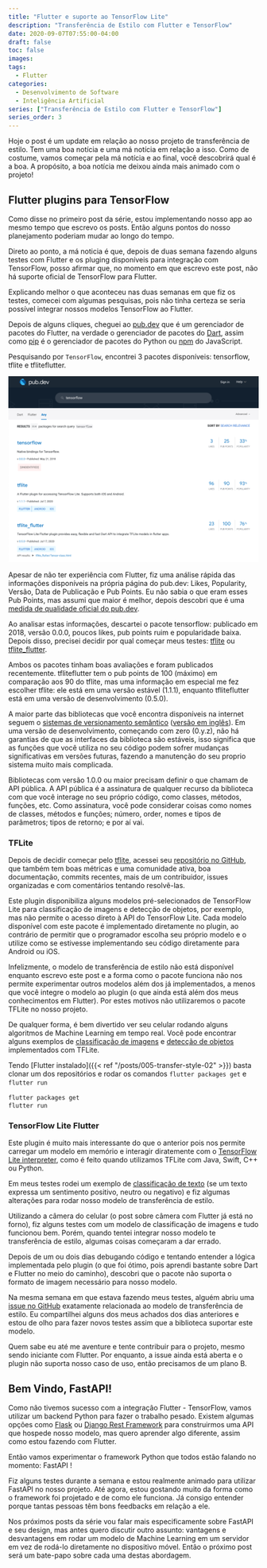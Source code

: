 ```yaml
---
title: "Flutter e suporte ao TensorFlow Lite"
description: "Transferência de Estilo com Flutter e TensorFlow"
date: 2020-09-07T07:55:00-04:00
draft: false
toc: false
images:
tags:
  - Flutter
categories:
  - Desenvolvimento de Software
  - Inteligência Artificial
series: ["Transferência de Estilo com Flutter e TensorFlow"]
series_order: 3
---
```


Hoje o post é um update em relação ao nosso projeto de transferência de estilo. Tem uma boa notícia e uma má notícia em relação a isso. Como de costume, vamos começar pela má notícia e ao final, você descobrirá qual é a boa. A propósito, a boa notícia me deixou ainda mais animado com o projeto!

## Flutter plugins para TensorFlow
Como disse no primeiro post da série, estou implementando nosso app ao mesmo tempo que escrevo os posts. Então alguns pontos do nosso planejamento poderiam mudar ao longo do tempo.

Direto ao ponto, a má noticia é que, depois de duas semana fazendo alguns testes com Flutter e os pluging disponíveis para integração com TensorFlow, posso afirmar que, no momento em que escrevo este post, não há suporte oficial de TensorFlow para Flutter.

Explicando melhor o que aconteceu nas duas semanas em que fiz os testes, comecei com algumas pesquisas, pois não tinha certeza se seria possível integrar nossos modelos TensorFlow ao Flutter.

Depois de alguns cliques, cheguei ao [pub.dev](https://pub.dev/) que é um gerenciador de pacotes do Flutter, na verdade o gerenciador de pacotes do [Dart](https://dart.dev/), assim como [pip](https://pypi.org/project/pip/) é o gerenciador de pacotes do Python ou [npm](https://www.npmjs.com/) do JavaScript.

Pesquisando por `TensorFlow`, encontrei 3 pacotes disponíveis: tensorflow, tflite e tfliteflutter.

![Flutter e TensorFlow Plugins](pubdev.png)

Apesar de não ter experiência com Flutter, fiz uma análise rápida das informações disponíveis na própria página do pub.dev: Likes, Popularity, Versão, Data de Publicação e Pub Points. Eu não sabia o que eram esses Pub Points, mas assumi que maior é melhor, depois descobri que é uma [medida de qualidade oficial do pub.dev](https://pub.dev/help/scoring).

Ao analisar estas informações, descartei o pacote tensorflow: publicado em 2018, versão 0.0.0, poucos likes, pub points ruim e popularidade baixa. Depois disso, precisei decidir por qual começar meus testes: [tflite](https://pub.dev/packages/tflite) ou [tflite_flutter](https://pub.dev/packages/tflite_flutter).

Ambos os pacotes tinham boas avaliações e foram publicados recentemente. tfliteflutter tem o pub points de 100 (máximo) em comparação aos 90 do tflite, mas uma informação em especial me fez escolher tflite: ele está em uma versão estável (1.1.1), enquanto tfliteflutter está em uma versão de desenvolvimento (0.5.0).

A maior parte das bibliotecas que você encontra disponíveis na internet seguem o [sistemas de versionamento semântico](https://semver.org/lang/pt-BR/) ([versão em inglês](https://semver.org/)). Em uma versão de desenvolvimento, começando com zero (0.y.z), não há garantias de que as interfaces da biblioteca são estáveis, isso significa que as funções que você utiliza no seu código podem sofrer mudanças significativas em versões futuras, fazendo a manutenção do seu proprio sistema muito mais complicada.

Bibliotecas com versão 1.0.0 ou maior precisam definir o que chamam de API pública. A API pública é a assinatura de qualquer recurso da biblioteca com que você interage no seu próprio código, como classes, métodos, funções, etc. Como assinatura, você pode considerar coisas como nomes de classes, métodos e funções; número, order, nomes e tipos de parâmetros; tipos de retorno; e por aí vai.

### TFLite

Depois de decidir começar pelo [tflite](https://pub.dev/packages/tflite), acessei seu [repositório no GitHub](https://github.com/shaqian/flutter_tflite), que também tem boas métricas e uma comunidade ativa, boa documentação, commits recentes, mais de um contribuidor, issues organizadas e com comentários tentando resolvê-las.

Este plugin disponibiliza alguns modelos pré-selecionados de TensorFlow Lite para classificação de imagens e detecção de objetos, por exemplo, mas não permite o acesso direto à API do TensorFlow Lite. Cada modelo disponível com este pacote é implementado diretamente no plugin, ao contrário de permitir que o programador escolha seu próprio modelo e o utilize como se estivesse implementando seu código diretamente para Android ou iOS.

Infelizmente, o modelo de transferência de estilo não está disponível enquanto escrevo este post e a forma como o pacote funciona não nos permite experimentar outros modelos além dos já implementados, a menos que você integre o modelo ao plugin (o que ainda está além dos meus conhecimentos em Flutter). Por estes motivos não utilizaremos o pacote TFLite no nosso projeto.

De qualquer forma, é bem divertido ver seu celular rodando alguns algoritmos de Machine Learning em tempo real. Você pode encontrar alguns exemplos de [classificação de imagens](https://github.com/shaqian/flutter_tflite/tree/master/example) e [detecção de objetos](https://github.com/shaqian/flutter_realtime_detection) implementados com TFLite.

Tendo [Flutter instalado]({{< ref "/posts/005-transfer-style-02" >}}) basta clonar um dos repositórios e rodar os comandos `flutter packages get` e `flutter run`

```
flutter packages get
flutter run
```

### TensorFlow Lite Flutter

Este plugin é muito mais interessante do que o anterior pois nos permite carregar um modelo em memório e interagir diratemente com o [TensorFlow Lite interpreter](https://www.tensorflow.org/lite/guide/inference#running_a_model), como é feito quando utilizamos TFLite com Java, Swift, C++ ou Python.

Em meus testes rodei um exemplo de [classificação de texto](https://github.com/am15h/tflite_flutter_plugin/tree/master/example) (se um texto expressa um sentimento positivo, neutro ou negativo) e fiz algumas alterações para rodar nosso modelo de transferência de estilo.

Utilizando a câmera do celular (o post sobre câmera com Flutter já está no forno), fiz alguns testes com um modelo de classificação de imagens e tudo funcionou bem. Porém, quando tentei integrar nosso modelo te transferência de estilo, algumas coisas começaram a dar errado.

Depois de um ou dois dias debugando código e tentando entender a lógica implementada pelo plugin (o que foi ótimo, pois aprendi bastante sobre Dart e Flutter no meio do caminho), descobri que o pacote não suporta o formato de imagem necessário para nosso modelo.

Na mesma semana em que estava fazendo meus testes, alguém abriu uma [issue no GitHub](https://github.com/am15h/tflite_flutter_helper/issues/15) exatamente relacionada ao modelo de transferência de estilo. Eu compartilhei alguns dos meus achados dos dias anteriores e estou de olho para fazer novos testes assim que a biblioteca suportar este modelo.

Quem sabe eu até me aventure e tente contribuir para o projeto, mesmo sendo iniciante com Flutter. Por enquanto, a issue ainda está aberta e o plugin não suporta nosso caso de uso, então precisamos de um plano B.

## Bem Vindo, FastAPI!

Como não tivemos sucesso com a integração Flutter - TensorFlow, vamos utilizar um backend Python para fazer o trabalho pesado. Existem algumas opções como [Flask](https://flask.palletsprojects.com) ou [Django Rest Framework](https://www.django-rest-framework.org)  para construirmos uma API que hospede nosso modelo, mas quero aprender algo diferente, assim como estou fazendo com Flutter.

Então vamos experimentar o framework Python que todos estão falando no momento: FastAPI !

Fiz alguns testes durante a semana e estou realmente animado para utilizar FastAPI no nosso projeto. Até agora, estou gostando muito da forma como o framework foi projetado e de como ele funciona. Já consigo entender porque tantas pessoas têm bons feedbacks em relação a ele.

Nos próximos posts da série vou falar mais especificamente sobre FastAPI e seu design, mas antes quero discutir outro assunto: vantagens e desvantagens em rodar um modelo de Machine Learning em um servidor em vez de rodá-lo diretamente no dispositivo móvel. Então o próximo post será um bate-papo sobre cada uma destas abordagem.